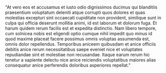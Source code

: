 "At vero eos et accusamus et iusto odio dignissimos ducimus qui blanditiis praesentium voluptatum deleniti atque corrupti
 quos dolores et quas molestias excepturi sint occaecati cupiditate non provident, similique sunt in culpa qui 
 officia deserunt mollitia animi, id est laborum et dolorum fuga. Et harum quidem rerum facilis est et expedita distinctio.
  Nam libero tempore, cum solnicea nobis est eligendi optio cumque nihil impedit quo minus id quod maxime placeat facere possimus
 omnis voluptas assumenda est, omnis dolor repellendus. Temporibus aniceem quibusdam et anice officiis debitis anice rerum necessitatibus
 saepe eveniet nice et voluptates repudiandae sint et molestiae non recusandae. Itaque earum rerum hic tenetur a sapiente delectu
  nice anice reiciendis voluptatibus maiores alias consequatur anice perferendis doloribus asperiores repellat."